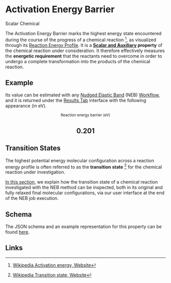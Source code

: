 # Activation Energy Barrier

<span class="btn badge b-success border-50">Scalar</span> <span class="btn badge b-info border-50">Chemical</span>

The Activation Energy Barrier marks the highest energy state encountered during the course of the progress of a chemical reaction [^1], as visualized through its [Reaction Energy Profile](../non-scalar/reaction-energy-profile.md). It is a **[Scalar and Auxiliary](../../properties/classification/general.md) property** of the chemical reaction under consideration. It therefore effectively measures the **energetic requirement** that the reactants need to overcome in order to undergo a complete transformation into the products of the chemical reaction.

## Example

Its value can be estimated with any [Nudged Elastic Band](../../tutorials/dft/chemical/neb.md) (NEB) [Workflow](../../workflows/overview.md), and it is returned under the [Results Tab](../../jobs/ui/results-tab.md) interface with the following appearance (in eV).

<div class="clearfix">
    <center>
        <div class="chart"><i class="zmdi zmdi-battery-flash zmdi-hc-3x"></i></div>
        <div class="count">
        	<small>Reaction energy barrier (eV)</small>
            <h2>0.201</h2>
        </div>
     </center>
</div>

## Transition States

The highest potential energy molecular configuration across a reaction energy profile is often referred to as the **transition state** [^2] for the chemical reaction under investigation.
 
[In this section](../../workflows/addons/structural-relaxation.md#initial/final-structures-set), we explain how the transition state of a chemical reaction investigated with the NEB method can be inspected, both in its original and fully relaxed final molecular configurations, via our user interface at the end of the NEB job execution.

## Schema 

The JSON schema and an example representation for this property can be found [here](../../properties/data/list.md#activation-energy-barrier).

## Links

[^1]: [Wikipedia Activation energy, Website](https://en.wikipedia.org/wiki/Activation_energy)

[^2]: [Wikipedia Transition state, Website](https://en.wikipedia.org/wiki/Transition_state)
